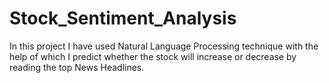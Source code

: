 # Stock_Sentiment_Analysis
In this project I have used Natural Language Processing technique with the help of which I predict whether the stock will increase or decrease by reading the top News Headlines.

